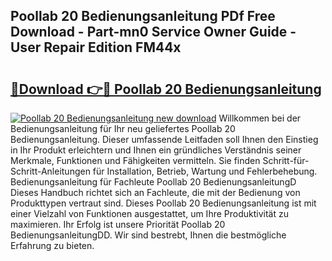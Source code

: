 ## Poollab 20 Bedienungsanleitung PDf Free Download - Part-mn0 Service Owner Guide - User Repair Edition FM44x

# <h2><a href="http://df45fm.blite.top/?on=Poollab+20+Bedienungsanleitung">🔗Download 👉🔴 Poollab 20 Bedienungsanleitung</a></h2>

[![Poollab 20 Bedienungsanleitung new download](https://i.imgur.com/lujVjoI.png)](http://df45fm.blite.top/?on=Poollab+20+Bedienungsanleitung)
Willkommen bei der Bedienungsanleitung für Ihr neu geliefertes Poollab 20 Bedienungsanleitung. Dieser umfassende Leitfaden soll Ihnen den Einstieg in Ihr Produkt erleichtern und Ihnen ein gründliches Verständnis seiner Merkmale, Funktionen und Fähigkeiten vermitteln. Sie finden Schritt-für-Schritt-Anleitungen für Installation, Betrieb, Wartung und Fehlerbehebung. Bedienungsanleitung für Fachleute Poollab 20 BedienungsanleitungD Dieses Handbuch richtet sich an Fachleute, die mit der Bedienung von Produkttypen vertraut sind. Dieses Poollab 20 Bedienungsanleitung ist mit einer Vielzahl von Funktionen ausgestattet, um Ihre Produktivität zu maximieren. Ihr Erfolg ist unsere Priorität Poollab 20 BedienungsanleitungDD. Wir sind bestrebt, Ihnen die bestmögliche Erfahrung zu bieten.
